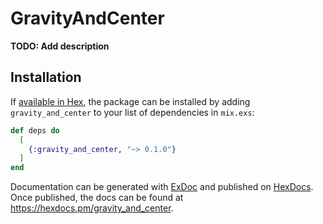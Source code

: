 # GravityAndCenter

**TODO: Add description**

## Installation

If [available in Hex](https://hex.pm/docs/publish), the package can be installed
by adding `gravity_and_center` to your list of dependencies in `mix.exs`:

```elixir
def deps do
  [
    {:gravity_and_center, "~> 0.1.0"}
  ]
end
```

Documentation can be generated with [ExDoc](https://github.com/elixir-lang/ex_doc)
and published on [HexDocs](https://hexdocs.pm). Once published, the docs can
be found at <https://hexdocs.pm/gravity_and_center>.

